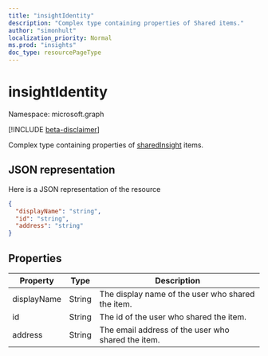 ```yaml
---
title: "insightIdentity"
description: "Complex type containing properties of Shared items."
author: "simonhult"
localization_priority: Normal
ms.prod: "insights"
doc_type: resourcePageType
---
```


# insightIdentity

Namespace: microsoft.graph

[!INCLUDE [beta-disclaimer](../../includes/beta-disclaimer.md)]

Complex type containing properties of [sharedInsight](insights-shared.md) items. 

## JSON representation
Here is a JSON representation of the resource

<!-- {
  "blockType": "resource",
  "optionalProperties": [
  ],
  "@odata.type": "microsoft.graph.insightIdentity"
}-->
```json
{
  "displayName": "string",
  "id": "string",
  "address": "string"
}
```

## Properties

| Property              | Type          | Description  |
| -------------         |-----------    | -------------|
| displayName      	| String	      | The display name of the user who shared the item. |
| id     		  | String        | The id of the user who shared the item.     |
| address      	      | String	    | The email address of the user who shared the item.  |


